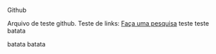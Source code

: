 Github

Arquivo de teste github.
Teste de links: [Faça uma pesquisa](http://www.google.com.br)
teste teste
batata

batata
batata
